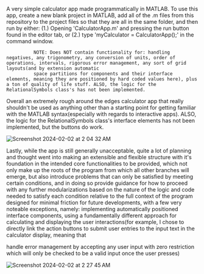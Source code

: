 A very simple calculator app made programmatically in MATLAB. To use this app, create a new blank project in MATLAB, add all of the .m files from this repository to the project files so that they are all in the same folder, 
and then run by either:  (1.) Opening 'CalculatorApp.m' and pressing the run button found in the editor tab, or (2.) type 'myCalculator = CalculatorApp();' in the command window.


              NOTE: Does NOT contain functionality for: handling negatives, any trigonometry, any conversion of units, order of operations, intervals, rigorous error management, any sort of grid layouts(and by extension automatic 
              space partitions for components and their interface elements, meaning they are positioned by hard coded values here), plus a ton of quality of life stuff. ALSO, the logic for the RelationalSymbols class's has not been implemented.

  
Overall an extremely rough around the edges calculator app that really shouldn't be used as anything other than a starting point for getting familiar with the MATLAB syntax(especially with regards to interactive apps).
ALSO, the logic for the RelationalSymbols class's interface elements has not been implemented, but the buttons do work.



![Screenshot 2024-02-02 at 2 04 32 AM](https://github.com/DavidRichardson02/ECE-370_MATLAB_Calculator_Project_01/assets/144840390/57684c2e-89ca-4484-99de-ece9ebf6d6ed)







Lastly, while the app is still generally unacceptable, quite a lot of planning and thought went into making an extensible and flexible structure with it's foundation in the intended core functionalities to be provided, 
which not only make up the roots of the program from which all other branches will emerge, but also introduce problems that can only be satisfied by meeting certain conditions, and in doing so provide guidance for how 
to proceed with any further modularizations based on the nature of the logic and code needed to satisfy each condition relative to the full context of the program designed for minimal friction for future developments,
with a few very noteable exceptions, namely: implementing automatically positioned interface components, using a fundamentally different approach for calculating and displaying the user interactions(for example, I chose to directly link the action buttons to submit user entries to the input text in the calculator display, meaning that 

handle error management by accepting any user input with zero restriction which will only be checked to be a valid input once the user presses)




![Screenshot 2024-02-02 at 2 27 45 AM](https://github.com/DavidRichardson02/MATLAB_Calculator_Project_01/assets/144840390/e478d98c-e826-49a7-9bba-d144c20592a3)
